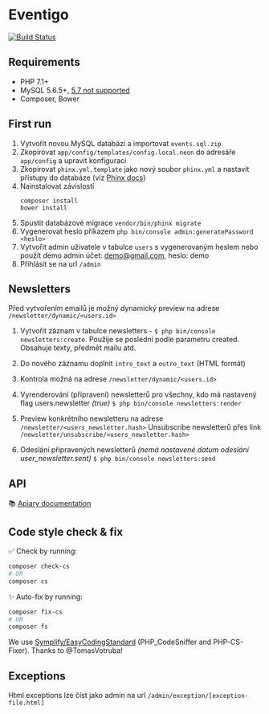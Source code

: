 # Eventigo

[![Build Status](https://img.shields.io/travis/eventigo/eventigo-web/master.svg?style=flat-square)](https://travis-ci.org/eventigo/eventigo-web)


## Requirements

- PHP 7.1+
- MySQL 5.6.5+, [5.7 not supported](http://stackoverflow.com/questions/34691059/select-distinct-and-order-by-in-mysql)
- Composer, Bower

## First run

1. Vytvořit novou MySQL databázi a importovat `events.sql.zip`
2. Zkopírovat `app/config/templates/config.local.neon` do adresáře `app/config` a upravit konfiguraci
3. Zkopírovat `phinx.yml.template` jako nový soubor `phinx.yml` a nastavit přístupy do databáze (viz [Phinx docs](http://docs.phinx.org/en/latest/configuration.html))
4. Nainstalovat závislosti
    ```
    composer install
    bower install
    ```
5. Spustit databázové migrace `vendor/bin/phinx migrate`
6. Vygenerovat heslo příkazem `php bin/console admin:generatePassword <heslo>`
7. Vytvořit admin uživatele v tabulce `users` s vygenerovaným heslem nebo použít demo admin účet: demo@gmail.com, heslo: demo
8. Přihlásit se na url `/admin`


## Newsletters

Před vytvořením emailů je možný dynamický preview na adrese `/newsletter/dynamic/<users.id>`

1. Vytvořit záznam v tabulce newsletters - `$ php bin/console newsletters:create`. Použije se poslední podle parametru created. Obsahuje texty, předmět mailu atd.

2. Do nového záznamu doplnit `intro_text` a `outro_text` (HTML formát)

3. Kontrola možná na adrese `/newsletter/dynamic/<users.id>`

4. Vyrenderování (přípravení) newsletterů pro všechny, kdo má nastavený flag users.newsletter _(true)_
`
$ php bin/console newsletters:render
`  

5. Preview konkrétního newsletteru na adrese `/newsletter/<users_newsletter.hash>`
Unsubscribe newsletterů přes link `/newsletter/unsubscribe/<users_newsletter.hash>` 
    
6. Odeslání připravených newsletterů _(nemá nastavené datum odeslání user_newsletter.sent)_
`
$ php bin/console newsletters:send
`

## API

📚 [Apiary documentation](http://docs.eventigo.apiary.io) 

## Code style check & fix

✅ Check by running: 
```bash
composer check-cs
# OR
composer cs
```

✨ Auto-fix by running: 
```bash
composer fix-cs
# OR
composer fs
```

We use [Symplify/EasyCodingStandard](https://github.com/Symplify/EasyCodingStandard) (PHP_CodeSniffer and PHP-CS-Fixer). Thanks to @TomasVotruba!
 
## Exceptions

Html exceptions lze číst jako admin na url `/admin/exception/[exception-file.html]`
